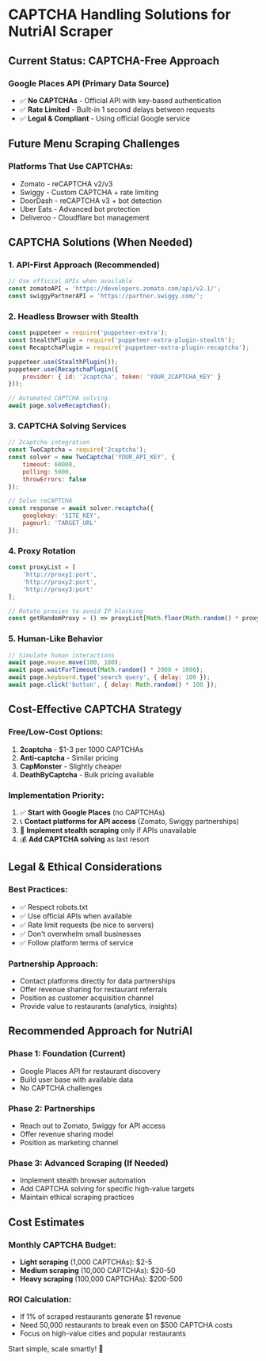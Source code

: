 # CAPTCHA Handling Solutions for NutriAI Scraper

## Current Status: CAPTCHA-Free Approach

### Google Places API (Primary Data Source)
- ✅ **No CAPTCHAs** - Official API with key-based authentication
- ✅ **Rate Limited** - Built-in 1 second delays between requests
- ✅ **Legal & Compliant** - Using official Google service

## Future Menu Scraping Challenges

### Platforms That Use CAPTCHAs:
- Zomato - reCAPTCHA v2/v3
- Swiggy - Custom CAPTCHA + rate limiting  
- DoorDash - reCAPTCHA v3 + bot detection
- Uber Eats - Advanced bot protection
- Deliveroo - Cloudflare bot management

## CAPTCHA Solutions (When Needed)

### 1. **API-First Approach (Recommended)**
```javascript
// Use official APIs when available
const zomatoAPI = 'https://developers.zomato.com/api/v2.1/';
const swiggyPartnerAPI = 'https://partner.swiggy.com/'; 
```

### 2. **Headless Browser with Stealth**
```javascript
const puppeteer = require('puppeteer-extra');
const StealthPlugin = require('puppeteer-extra-plugin-stealth');
const RecaptchaPlugin = require('puppeteer-extra-plugin-recaptcha');

puppeteer.use(StealthPlugin());
puppeteer.use(RecaptchaPlugin({
    provider: { id: '2captcha', token: 'YOUR_2CAPTCHA_KEY' }
}));

// Automated CAPTCHA solving
await page.solveRecaptchas();
```

### 3. **CAPTCHA Solving Services**
```javascript
// 2captcha integration
const TwoCaptcha = require('2captcha');
const solver = new TwoCaptcha('YOUR_API_KEY', {
    timeout: 60000,
    polling: 5000,
    throwErrors: false
});

// Solve reCAPTCHA
const response = await solver.recaptcha({
    googlekey: 'SITE_KEY',
    pageurl: 'TARGET_URL'
});
```

### 4. **Proxy Rotation**
```javascript
const proxyList = [
    'http://proxy1:port',
    'http://proxy2:port', 
    'http://proxy3:port'
];

// Rotate proxies to avoid IP blocking
const getRandomProxy = () => proxyList[Math.floor(Math.random() * proxyList.length)];
```

### 5. **Human-Like Behavior**
```javascript
// Simulate human interactions
await page.mouse.move(100, 100);
await page.waitForTimeout(Math.random() * 2000 + 1000);
await page.keyboard.type('search query', { delay: 100 });
await page.click('button', { delay: Math.random() * 100 });
```

## Cost-Effective CAPTCHA Strategy

### Free/Low-Cost Options:
1. **2captcha** - $1-3 per 1000 CAPTCHAs
2. **Anti-captcha** - Similar pricing
3. **CapMonster** - Slightly cheaper
4. **DeathByCaptcha** - Bulk pricing available

### Implementation Priority:
1. ✅ **Start with Google Places** (no CAPTCHAs)
2. 📞 **Contact platforms for API access** (Zomato, Swiggy partnerships)
3. 🤖 **Implement stealth scraping** only if APIs unavailable
4. 💰 **Add CAPTCHA solving** as last resort

## Legal & Ethical Considerations

### Best Practices:
- ✅ Respect robots.txt
- ✅ Use official APIs when available  
- ✅ Rate limit requests (be nice to servers)
- ✅ Don't overwhelm small businesses
- ✅ Follow platform terms of service

### Partnership Approach:
- Contact platforms directly for data partnerships
- Offer revenue sharing for restaurant referrals
- Position as customer acquisition channel
- Provide value to restaurants (analytics, insights)

## Recommended Approach for NutriAI

### Phase 1: Foundation (Current)
- Google Places API for restaurant discovery
- Build user base with available data
- No CAPTCHA challenges

### Phase 2: Partnerships  
- Reach out to Zomato, Swiggy for API access
- Offer revenue sharing model
- Position as marketing channel

### Phase 3: Advanced Scraping (If Needed)
- Implement stealth browser automation
- Add CAPTCHA solving for specific high-value targets
- Maintain ethical scraping practices

## Cost Estimates

### Monthly CAPTCHA Budget:
- **Light scraping** (1,000 CAPTCHAs): $2-5
- **Medium scraping** (10,000 CAPTCHAs): $20-50  
- **Heavy scraping** (100,000 CAPTCHAs): $200-500

### ROI Calculation:
- If 1% of scraped restaurants generate $1 revenue
- Need 50,000 restaurants to break even on $500 CAPTCHA costs
- Focus on high-value cities and popular restaurants

Start simple, scale smartly! 🚀